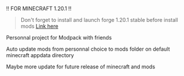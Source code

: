 !! FOR MINECRAFT 1.20.1 !!
> Don't forget to install and launch forge 1.20.1 stable before install mods
[Link here](https://files.minecraftforge.net/net/minecraftforge/forge/index_1.20.1.html)

Personnal project for Modpack with friends

Auto update mods from personnal choice to mods folder on default minecraft appdata directory

Maybe more update for future release of minecraft and mods
